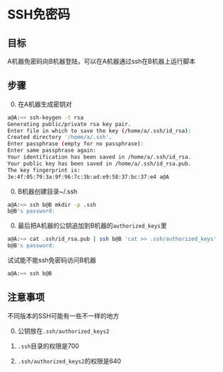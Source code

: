 # SSH免密码

## 目标
A机器免密码向B机器登陆，可以在A机器通过ssh在B机器上运行脚本

## 步骤

0. 在A机器生成密钥对
```bash
a@A:~> ssh-keygen -t rsa
Generating public/private rsa key pair.
Enter file in which to save the key (/home/a/.ssh/id_rsa):
Created directory '/home/a/.ssh'.
Enter passphrase (empty for no passphrase): 
Enter same passphrase again: 
Your identification has been saved in /home/a/.ssh/id_rsa.
Your public key has been saved in /home/a/.ssh/id_rsa.pub.
The key fingerprint is:
3e:4f:05:79:3a:9f:96:7c:3b:ad:e9:58:37:bc:37:e4 a@A
```

0. B机器创建目录~/.ssh
```bash
a@A:~> ssh b@B mkdir -p .ssh
b@B's password:
```

0. 最后把A机器的公钥追加到B机器的`authorized_keys`里
```bash
a@A:~> cat .ssh/id_rsa.pub | ssh b@B 'cat >> .ssh/authorized_keys'
b@B's password:
```

试试能不能ssh免密码访问B机器
```bash
a@A:~> ssh b@B
```

## 注意事项

不同版本的SSH可能有一些不一样的地方

0. 公钥放在`.ssh/authorized_keys2`

0. `.ssh`目录的权限是700

0. `.ssh/authorized_keys2`的权限是640
